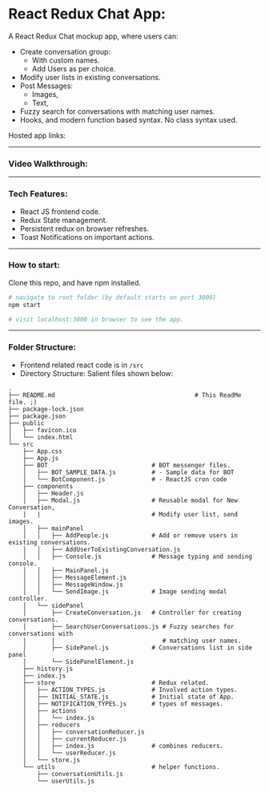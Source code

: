 # React Redux Chat App:

A React Redux Chat mockup app, where users can:

- Create conversation group:
  - With custom names.
  - Add Users as per choice.
- Modify user lists in existing conversations.
- Post Messages:
  - Images,
  - Text,
- Fuzzy search for conversations with matching user names.
- Hooks, and modern function based syntax. No class syntax used.

Hosted app links:

---

### Video Walkthrough:

---

### Tech Features:

- React JS frontend code.
- Redux State management.
- Persistent redux on browser refreshes.
- Toast Notifications on important actions.

---

### How to start:

Clone this repo, and have npm installed.

```bash
# navigate to root folder (by default starts on port 3000)
npm start

# visit localhost:3000 in browser to see the app.
```

---

### Folder Structure:

- Frontend related react code is in `/src`
- Directory Structure: Salient files shown below:

```
.
├── README.md                                       # This ReadMe file. ;)
├── package-lock.json
├── package.json
├── public
│   ├── favicon.ico
│   └── index.html
└── src
    ├── App.css
    ├── App.js
    ├── BOT                             # BOT messenger files.
    │   ├── BOT_SAMPLE_DATA.js          # - Sample data for BOT
    │   └── BotComponent.js             # - ReactJS cron code
    ├── components
    │   ├── Header.js
    │   ├── Modal.js                    # Reusable modal for New Conversation,
    |   |                               # Modify user list, send images.
    │   ├── mainPanel
    │   │   ├── AddPeople.js            # Add or remove users in existing conversations.
    │   │   ├── AddUserToExistingConversation.js
    │   │   ├── Console.js              # Message typing and sending console.
    │   │   ├── MainPanel.js
    │   │   ├── MessageElement.js
    │   │   ├── MessageWindow.js
    │   │   └── SendImage.js            # Image sending modal controller.
    │   └── sidePanel
    │       ├── CreateConversation.js   # Controller for creating conversations.
    │       ├── SearchUserConversations.js # Fuzzy searches for conversations with
    |       |                              # matching user names.
    │       ├── SidePanel.js            # Conversations list in side panel
    │       └── SidePanelElement.js
    ├── history.js
    ├── index.js
    ├── store                           # Redux related.
    │   ├── ACTION_TYPES.js             # Involved action types.
    │   ├── INITIAL_STATE.js            # Initial state of App.
    │   ├── NOTIFICATION_TYPES.js       # types of messages.
    │   ├── actions
    │   │   └── index.js
    │   ├── reducers
    │   │   ├── conversationReducer.js
    │   │   ├── currentReducer.js
    │   │   ├── index.js                # combines reducers.
    │   │   └── userReducer.js
    │   └── store.js
    └── utils                           # helper functions.
        ├── conversationUtils.js
        └── userUtils.js
```
